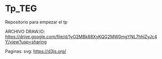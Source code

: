 # Tp_TEG
Repositorio para empezar el tp

ARCHIVO DRAW.IO:   https://drive.google.com/file/d/1yO2MBk88XyKQG2MW0mgYNL7hhlZyJc4Y/view?usp=sharing

Paginas:
svg: https://d3js.org/

